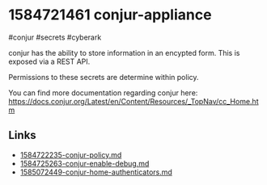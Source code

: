 # 1584721461 conjur-appliance
#conjur #secrets #cyberark

conjur has the ability to store information in an encypted form. This is exposed via a REST API.

Permissions to these secrets are determine within policy.

You can find more documentation regarding conjur here: https://docs.conjur.org/Latest/en/Content/Resources/_TopNav/cc_Home.htm

## Links
- [1584722235-conjur-policy.md](1584722235-conjur-policy.md)
- [1584725263-conjur-enable-debug.md](1584725263-conjur-enable-debug.md)
- [1585072449-conjur-home-authenticators.md](1585072449-conjur-home-authenticators.md)
